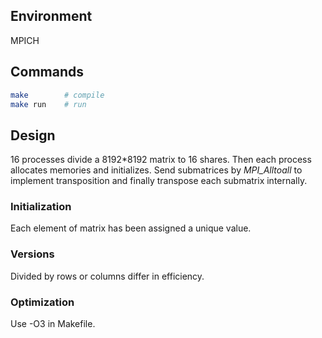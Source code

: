 ## Environment
MPICH

## Commands
```bash
make		# compile
make run	# run
```

## Design
16 processes divide a 8192\*8192 matrix to 16 shares. Then each process allocates memories and initializes. Send submatrices by *MPI_Alltoall* to implement transposition and finally transpose each submatrix internally.

### Initialization
Each element of matrix has been assigned a unique value.

### Versions
Divided by rows or columns differ in efficiency.

### Optimization
Use -O3 in Makefile.
